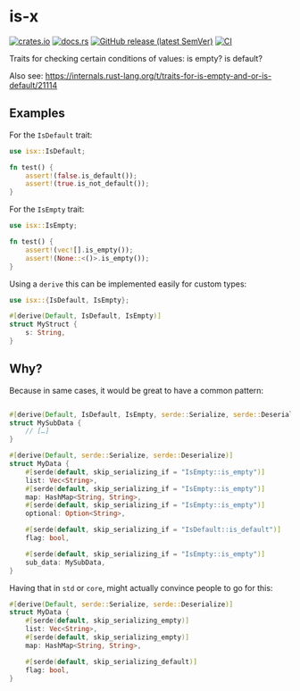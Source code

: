 # is-x

[![crates.io](https://img.shields.io/crates/v/isx.svg)](https://crates.io/crates/isx)
[![docs.rs](https://docs.rs/isx/badge.svg)](https://docs.rs/isx)
[![GitHub release (latest SemVer)](https://img.shields.io/github/v/tag/ctron/isx?sort=semver)](https://github.com/ctron/isx/releases)
[![CI](https://github.com/ctron/isx/actions/workflows/ci.yaml/badge.svg)](https://github.com/ctron/isx/actions/workflows/ci.yaml)

Traits for checking certain conditions of values: is empty? is default?

Also see: <https://internals.rust-lang.org/t/traits-for-is-empty-and-or-is-default/21114>

## Examples

For the `IsDefault` trait:

```rust
use isx::IsDefault;

fn test() {
    assert!(false.is_default());
    assert!(true.is_not_default());
}
```

For the `IsEmpty` trait:

```rust
use isx::IsEmpty;

fn test() {
    assert!(vec![].is_empty());
    assert!(None::<()>.is_empty());
}
```

Using a `derive` this can be implemented easily for custom types:

```rust
use isx::{IsDefault, IsEmpty};

#[derive(Default, IsDefault, IsEmpty)]
struct MyStruct {
    s: String,
}
```

## Why?

Because in same cases, it would be great to have a common pattern:

```rust

#[derive(Default, IsDefault, IsEmpty, serde::Serialize, serde::Deserialize)]
struct MySubData {
    // […]
}

#[derive(Default, serde::Serialize, serde::Deserialize)]
struct MyData {
    #[serde(default, skip_serializing_if = "IsEmpty::is_empty")]
    list: Vec<String>,
    #[serde(default, skip_serializing_if = "IsEmpty::is_empty")]
    map: HashMap<String, String>,
    #[serde(default, skip_serializing_if = "IsEmpty::is_empty")]
    optional: Option<String>,

    #[serde(default, skip_serializing_if = "IsDefault::is_default")]
    flag: bool,

    #[serde(default, skip_serializing_if = "IsEmpty::is_empty")]
    sub_data: MySubData,
}
```

Having that in `std` or `core`, might actually convince people to go for this:

```rust
#[derive(Default, serde::Serialize, serde::Deserialize)]
struct MyData {
    #[serde(default, skip_serializing_empty)]
    list: Vec<String>,
    #[serde(default, skip_serializing_empty)]
    map: HashMap<String, String>,

    #[serde(default, skip_serializing_default)]
    flag: bool,
}
```
